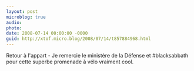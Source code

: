 ```yaml
---
layout: post
microblog: true
audio: 
photo: 
date: 2008-07-14 00:00:00 -0000
guid: http://xtof.micro.blog/2008/07/14/t857884968.html
---
```

Retour à l'appart - Je remercie le ministère de la Défense et #blacksabbath pour cette superbe promenade à vélo vraiment cool.
